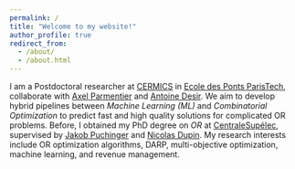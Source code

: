 ```yaml
---
permalink: /
title: "Welcome to my website!"
author_profile: true
redirect_from: 
  - /about/
  - /about.html
---
```


I am a Postdoctoral researcher at [CERMICS](https://cermics-lab.enpc.fr/) in [Ecole des Ponts ParisTech](https://ecoledesponts.fr/), collaborate with [Axel Parmentier](http://cermics.enpc.fr/~parmenta/home.html) and [Antoine Desir](https://www.insead.edu/faculty/antoine-desir). We aim to develop hybrid pipelines between *Machine Learning (ML)* and *Combinatorial Optimization* to predict fast and high quality solutions for complicated OR problems. Before, I obtained my PhD degree on *OR* at [CentraleSupélec](https://www.centralesupelec.fr/), supervised by [Jakob Puchinger](https://www.jakobpuchinger.com/) and [Nicolas Dupin](https://www.linkedin.com/in/dupinnicolas/?originalSubdomain=fr). My research interests include OR optimization algorithms, DARP, multi-objective optimization, machine learning, and revenue management.


